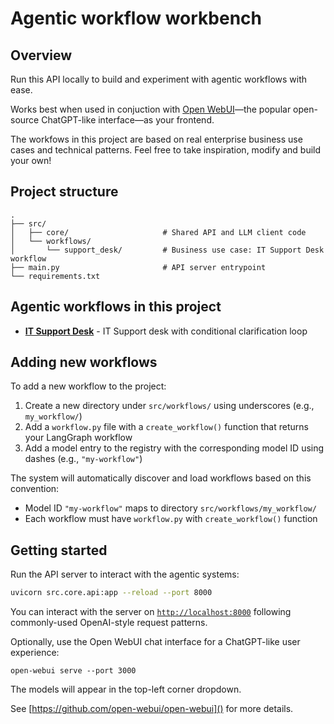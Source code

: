 # Agentic workflow workbench

## Overview

Run this API locally to build and experiment with agentic workflows with ease.

Works best when used in conjuction with [Open WebUI](https://openwebui.com/)—the popular open-source ChatGPT-like interface—as your frontend.

The workfows in this project are based on real enterprise business use cases and technical patterns. Feel free to take inspiration, modify and build your own!

## Project structure

```
.
├── src/
│   ├── core/                     # Shared API and LLM client code
│   └── workflows/
│       └── support_desk/         # Business use case: IT Support Desk workflow
├── main.py                       # API server entrypoint
└── requirements.txt
```

## Agentic workflows in this project

- **[IT Support Desk](src/workflows/support_desk/README.md)** - IT Support desk with conditional clarification loop

## Adding new workflows

To add a new workflow to the project:

1. Create a new directory under `src/workflows/` using underscores (e.g., `my_workflow/`)
2. Add a `workflow.py` file with a `create_workflow()` function that returns your LangGraph workflow
3. Add a model entry to the registry with the corresponding model ID using dashes (e.g., `"my-workflow"`)

The system will automatically discover and load workflows based on this convention:
- Model ID `"my-workflow"` maps to directory `src/workflows/my_workflow/`
- Each workflow must have `workflow.py` with `create_workflow()` function

## Getting started

Run the API server to interact with the agentic systems:

```bash
uvicorn src.core.api:app --reload --port 8000
```

You can interact with the server on [`http://localhost:8000`]() following commonly-used OpenAI-style request patterns.

Optionally, use the Open WebUI chat interface for a ChatGPT-like user experience:

```shell
open-webui serve --port 3000
```

The models will appear in the top-left corner dropdown.

See [https://github.com/open-webui/open-webui]() for more details.
